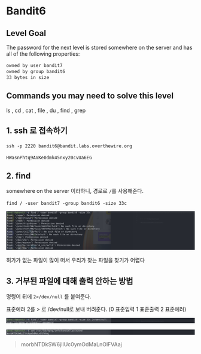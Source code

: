 # Bandit6

## Level Goal
The password for the next level is stored somewhere on the server and has all of the following properties:
```
owned by user bandit7
owned by group bandit6
33 bytes in size
```
## Commands you may need to solve this level
ls , cd , cat , file , du , find , grep
## 1. ssh 로 접속하기
`ssh -p 2220 bandit6@bandit.labs.overthewire.org`

`HWasnPhtq9AVKe0dmk45nxy20cvUa6EG`

## 2. find 
somewhere on the server 이라하니, 경로로 `/`를 사용해준다.

`find / -user bandit7 -group bandit6 -size 33c`

![alt text](img/image7.png)

허가가 없는 파일이 많이 떠서 우리가 찾는 파일을 찾기가 어렵다

## 3. 거부된 파일에 대해 출력 안하는 방법

명령어 뒤에 `2>/dev/null` 를 붙여준다.

표준에러 2를 > 로 /dev/null로 보내 버려준다. (0 표준입력 1 표준출력 2 표준에러)

![alt text](img/image8.png)

![alt text](img/image9.png)
>morbNTDkSW6jIlUc0ymOdMaLnOlFVAaj